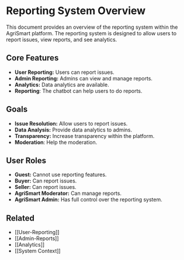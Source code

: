 # Reporting System Overview

This document provides an overview of the reporting system within the AgriSmart platform. The reporting system is designed to allow users to report issues, view reports, and see analytics.

## Core Features

*   **User Reporting:** Users can report issues.
*   **Admin Reporting:** Admins can view and manage reports.
*   **Analytics:** Data analytics are available.
* **Reporting**: The chatbot can help users to do reports.

## Goals

*   **Issue Resolution:** Allow users to report issues.
*   **Data Analysis:** Provide data analytics to admins.
*   **Transparency:** Increase transparency within the platform.
* **Moderation**: Help the moderation.

## User Roles

*   **Guest:** Cannot use reporting features.
*   **Buyer:** Can report issues.
*   **Seller:** Can report issues.
*   **AgriSmart Moderator:** Can manage reports.
*   **AgriSmart Admin:** Has full control over the reporting system.

## Related

*   [[User-Reporting]]
*   [[Admin-Reports]]
*   [[Analytics]]
* [[System Context]]
